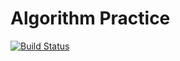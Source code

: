 # Algorithm Practice
[![Build Status](https://travis-ci.org/prathameshtajane/java-coding-practice.svg?branch=master)](https://travis-ci.org/prathameshtajane/java-coding-practice)
